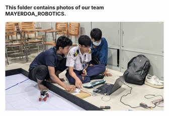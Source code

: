 ### **This folder contains photos of our team MAYERDOA_ROBOTICS.**

![Alt text](./t-photos/seriousteamphotos/candid.jpg)

